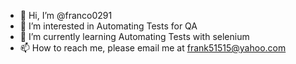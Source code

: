 - 👋 Hi, I’m @franco0291
- 👀 I’m interested in Automating Tests for QA
- 🌱 I’m currently learning Automating Tests with selenium
- 📫 How to reach me, please email me at frank51515@yahoo.com

<!---
franco0291/franco0291 is a ✨ special ✨ repository because its `README.md` (this file) appears on your GitHub profile.
You can click the Preview link to take a look at your changes.
--->

